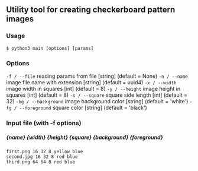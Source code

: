 ## Utility tool for creating checkerboard pattern images

### Usage
```$ python3 main [options] [params]```

### Options
```-f / --file```           reading params from file       [string] (default = None)
```-n / --name```           image file name with extension [string] (default = uuid4)
```-x / --width```          image width in squares         [int]    (default = 8)
```-y / --height```         image height in squares        [int]    (default = 8)
```-s / --square```         square side length             [int]    (default = 32)
```-bg / --background```    image background color         [string] (default = 'white')
```-fg / --foreground```    square color                   [string] (default = 'black')

### Input file (with -f options)
##### {name} {width} {height} {square} {background} {foreground}

```
first.png 16 32 8 yellow blue 
second.jpg 16 32 8 red blue 
third.png 64 64 8 red blue 
```